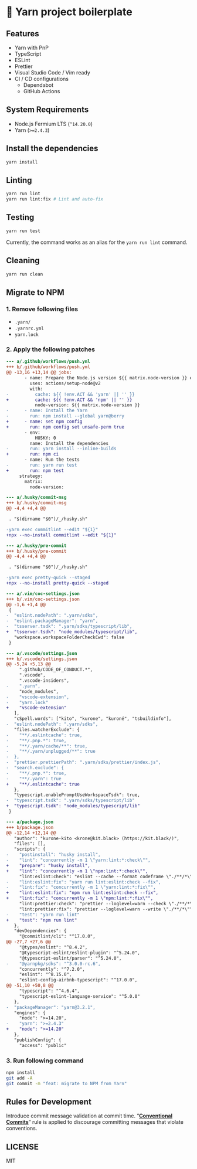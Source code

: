# 📄 Yarn project boilerplate

## Features

- Yarn with PnP
- TypeScript
- ESLint
- Prettier
- Visual Studio Code / Vim ready
- CI / CD configurations
  - Dependabot
  - GitHub Actions

## System Requirements

- Node.js Fermium LTS (`^14.20.0`)
- Yarn (`>=2.4.3`)

## Install the dependencies

```sh
yarn install
```

## Linting

```sh
yarn run lint
yarn run lint:fix # Lint and auto-fix
```

## Testing

```sh
yarn run test
```

Currently, the command works as an alias for the `yarn run lint` command.

## Cleaning

```sh
yarn run clean
```

## Migrate to NPM

### 1. Remove following files

- `.yarn/`
- `.yarnrc.yml`
- `yarn.lock`

### 2. Apply the following patches

```diff
--- a/.github/workflows/push.yml
+++ b/.github/workflows/push.yml
@@ -13,16 +13,14 @@ jobs:
       - name: Prepare the Node.js version ${{ matrix.node-version }} environment
         uses: actions/setup-node@v2
         with:
-          cache: ${{ !env.ACT && 'yarn' || '' }}
+          cache: ${{ !env.ACT && 'npm' || '' }}
           node-version: ${{ matrix.node-version }}
-      - name: Install the Yarn
-        run: npm install --global yarn@berry
+      - name: set npm config
+        run: npm config set unsafe-perm true
       - env:
           HUSKY: 0
         name: Install the dependencies
-        run: yarn install --inline-builds
+        run: npm ci
       - name: Run the tests
-        run: yarn run test
+        run: npm test
     strategy:
       matrix:
         node-version:
```

```diff
--- a/.husky/commit-msg
+++ b/.husky/commit-msg
@@ -4,4 +4,4 @@

 . "$(dirname "$0")/_/husky.sh"

-yarn exec commitlint --edit "${1}"
+npx --no-install commitlint --edit "${1}"
```

```diff
--- a/.husky/pre-commit
+++ b/.husky/pre-commit
@@ -4,4 +4,4 @@

 . "$(dirname "$0")/_/husky.sh"

-yarn exec pretty-quick --staged
+npx --no-install pretty-quick --staged
```

```diff
--- a/.vim/coc-settings.json
+++ b/.vim/coc-settings.json
@@ -1,6 +1,4 @@
 {
-  "eslint.nodePath": ".yarn/sdks",
-  "eslint.packageManager": "yarn",
-  "tsserver.tsdk": ".yarn/sdks/typescript/lib",
+  "tsserver.tsdk": "node_modules/typescript/lib",
   "workspace.workspaceFolderCheckCwd": false
 }
```

```diff
--- a/.vscode/settings.json
+++ b/.vscode/settings.json
@@ -5,24 +5,13 @@
     ".github/CODE_OF_CONDUCT.*",
     ".vscode",
     ".vscode-insiders",
-    ".yarn",
     "node_modules",
-    "vscode-extension",
-    "yarn.lock"
+    "vscode-extension"
   ],
   "cSpell.words": ["kito", "kurone", "kuroné", "tsbuildinfo"],
-  "eslint.nodePath": ".yarn/sdks",
   "files.watcherExclude": {
-    "**/.eslintcache": true,
-    "**/.pnp.*": true,
-    "**/.yarn/cache/**": true,
-    "**/.yarn/unplugged/**": true
-  },
-  "prettier.prettierPath": ".yarn/sdks/prettier/index.js",
-  "search.exclude": {
-    "**/.pnp.*": true,
-    "**/.yarn": true
+    "**/.eslintcache": true
   },
   "typescript.enablePromptUseWorkspaceTsdk": true,
-  "typescript.tsdk": ".yarn/sdks/typescript/lib"
+  "typescript.tsdk": "node_modules/typescript/lib"
 }
```

```diff
--- a/package.json
+++ b/package.json
@@ -12,14 +12,14 @@
   "author": "kurone-kito <krone@kit.black> (https://kit.black/)",
   "files": [],
   "scripts": {
-    "postinstall": "husky install",
-    "lint": "concurrently -m 1 \"yarn:lint:*:check\"",
+    "prepare": "husky install",
+    "lint": "concurrently -m 1 \"npm:lint:*:check\"",
     "lint:eslint:check": "eslint --cache --format codeframe \"./**/*\"",
-    "lint:eslint:fix": "yarn run lint:eslint:check --fix",
-    "lint:fix": "concurrently -m 1 \"yarn:lint:*:fix\"",
+    "lint:eslint:fix": "npm run lint:eslint:check --fix",
+    "lint:fix": "concurrently -m 1 \"npm:lint:*:fix\"",
     "lint:prettier:check": "prettier --loglevel=warn --check \"./**/*\"",
     "lint:prettier:fix": "prettier --loglevel=warn --write \"./**/*\"",
-    "test": "yarn run lint"
+    "test": "npm run lint"
   },
   "devDependencies": {
     "@commitlint/cli": "^17.0.0",
@@ -27,7 +27,6 @@
     "@types/eslint": "^8.4.2",
     "@typescript-eslint/eslint-plugin": "^5.24.0",
     "@typescript-eslint/parser": "^5.24.0",
-    "@yarnpkg/sdks": "^3.0.0-rc.6",
     "concurrently": "^7.2.0",
     "eslint": "^8.15.0",
     "eslint-config-airbnb-typescript": "^17.0.0",
@@ -51,10 +50,8 @@
     "typescript": "^4.6.4",
     "typescript-eslint-language-service": "^5.0.0"
   },
-  "packageManager": "yarn@3.2.1",
   "engines": {
     "node": ">=14.20",
-    "yarn": ">=2.4.3"
+    "node": ">=14.20"
   },
   "publishConfig": {
     "access": "public"
```

### 3. Run following command

```sh
npm install
git add -A
git commit -m "feat: migrate to NPM from Yarn"
```

## Rules for Development

Introduce commit message validation at commit time.
“**[Conventional Commits](https://www.conventionalcommits.org/ja/)**”
rule is applied to discourage committing messages that violate conventions.

## LICENSE

MIT
